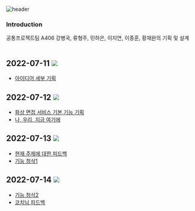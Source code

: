 <!-- 헤더 -->
![header](https://capsule-render.vercel.app/api?type=slice&color=auto&height=200&section=header&text=Hello!!&desc=We%20are%20A406&fontSize=60&rotate=14&fontAlignY=25&fontAlign=75&descAlignY=43&descAlign=80&&animation=twinkling)


### Introduction
공통프로젝트팀 A406 강병국, 류형주, 민하은, 이지연, 이종훈, 황재완의 기획 및 설계
<br/><br/>


## 2022-07-11 <img src="https://img.shields.io/badge/Notion-E8E8E8?style=flat&logo=Notion&logoColor=black"/>
- [아이디어 세부 기획](https://jyagneslee.notion.site/1c05e2a51b4a49e79b2d6add9a847583)

## 2022-07-12 <img src="https://img.shields.io/badge/Notion-E8E8E8?style=flat&logo=Notion&logoColor=black"/>
- [화상 면접 서비스 기본 기능 기획](https://jyagneslee.notion.site/5a521f85f6f94fe2993cc58c8db9d112)<br>
- [나, 우리, 지금 여기에](https://jyagneslee.notion.site/bea043d558834727a27538b177d21e83?v=0055c838b40e4b3a86e8d68e6ec354e4&p=57ecd3976d434cf6931e84bc3f2ef6cb)

## 2022-07-13 <img src="https://img.shields.io/badge/Notion-E8E8E8?style=flat&logo=Notion&logoColor=black"/>
- [현재 주제에 대한 피드백](https://jyagneslee.notion.site/bea043d558834727a27538b177d21e83?v=0055c838b40e4b3a86e8d68e6ec354e4&p=2a3842fae5ea4fe79086d3dcd5b32ba3)<br>
- [기능 첨삭1](https://jyagneslee.notion.site/497aeeac254641c2bf8d8c6361d92180)

## 2022-07-14 <img src="https://img.shields.io/badge/Notion-E8E8E8?style=flat&logo=Notion&logoColor=black"/>
- [기능 첨삭2](https://jyagneslee.notion.site/06e5e6ce11024c3dabc49d40addaf898)<br>
- [코치님 피드백](https://jyagneslee.notion.site/06e5e6ce11024c3dabc49d40addaf898)
